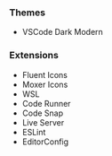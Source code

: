 ### Themes
- VSCode Dark Modern   

### Extensions
- Fluent Icons   
- Moxer Icons   
- WSL   
- Code Runner   
- Code Snap   
- Live Server
- ESLint
- EditorConfig
